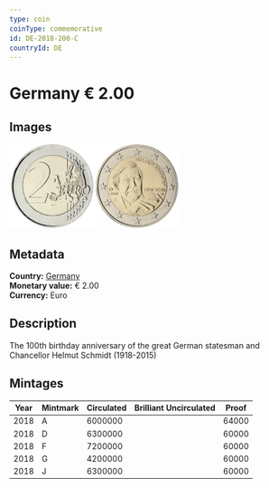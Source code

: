 ```yaml
---
type: coin
coinType: commemorative
id: DE-2018-200-C
countryId: DE
---
```


# Germany € 2.00

## Images

<img src="../../Images/common-2007-200.webp" height="150" alt="Front image"><img src="Images/DE-2018-200.webp" height="150" alt="Back image">

## Metadata

**Country:** [Germany](../../Countries/Germany/index.md)\
**Monetary value:** € 2.00\
**Currency:** Euro

## Description

The 100th birthday anniversary of the great German statesman and Chancellor Helmut Schmidt (1918-2015)

## Mintages

| Year | Mintmark | Circulated | Brilliant Uncirculated | Proof |
| ---- | -------- | ---------- | ---------------------- | ----- |
| 2018 | A        | 6000000    |                        | 64000 |
| 2018 | D        | 6300000    |                        | 60000 |
| 2018 | F        | 7200000    |                        | 60000 |
| 2018 | G        | 4200000    |                        | 60000 |
| 2018 | J        | 6300000    |                        | 60000 |
